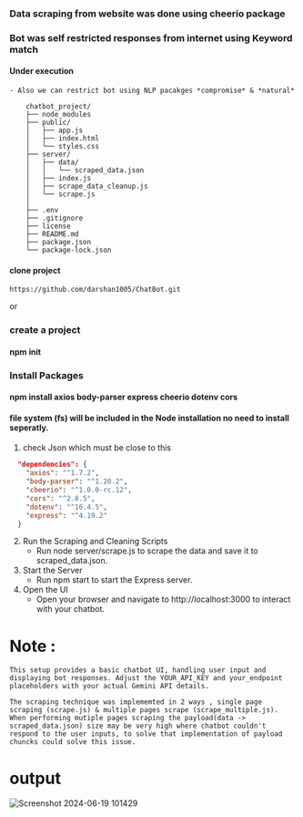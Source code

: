 ### Data scraping from website was done using cheerio package 
### Bot was self restricted responses from internet using Keyword match
#### Under execution
    - Also we can restrict bot using NLP pacakges *compromise* & *natural*
```FolderStructure
    chatbot_project/
    ├── node_modules
    ├── public/
    │   ├── app.js
    │   ├── index.html
    │   └── styles.css
    ├── server/
    │   ├── data/
    │   │   └── scraped_data.json
    │   ├── index.js
    │   ├── scrape_data_cleanup.js
    │   └── scrape.js
    │   
    ├── .env
    ├── .gitignore
    ├── license
    ├── README.md
    ├── package.json
    └── package-lock.json
```
#### clone project 
```
https://github.com/darshan1005/ChatBot.git
```
or
### create a project
#### npm init
### Install Packages
#### npm install axios body-parser express cheerio dotenv cors
#### file system (fs) will be included in the Node installation no need to install seperatly.

1. check Json which must be close to this
```Package.json dependencies
  "dependencies": {
    "axios": "^1.7.2",
    "body-parser": "^1.20.2",
    "cheerio": "^1.0.0-rc.12",
    "cors": "^2.8.5",
    "dotenv": "^16.4.5",
    "express": "^4.19.2"
  }
```
2. Run the Scraping and Cleaning Scripts
    - Run node server/scrape.js to scrape the data and save it to scraped_data.json.
3. Start the Server
    - Run npm start to start the Express server.
4. Open the UI
    - Open your browser and navigate to http://localhost:3000 to interact with your chatbot.
  
# Note : 

``
This setup provides a basic chatbot UI, handling user input and displaying bot responses. Adjust the YOUR_API_KEY and your_endpoint placeholders with your actual Gemini API details.
``

``
The scraping technique was implememted in 2 ways , single page scraping (scrape.js) & multiple pages scrape (scrape_multiple.js). When performing mutiple pages scraping the payload(data -> scraped_data.json) size may be very high where chatbot couldn't respond to the user inputs, to solve that implementation of payload chuncks could solve this issue.
``

# output
![Screenshot 2024-06-19 101429](https://github.com/darshan1005/ChatBot/assets/114302987/56c5bc54-100b-43bc-ae72-31e94cb4daf3)
